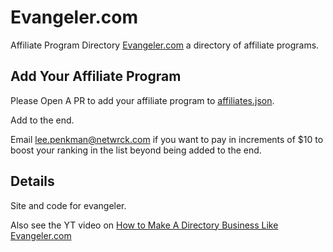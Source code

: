 # Evangeler.com
Affiliate Program Directory [Evangeler.com](https://evangeler.com) a directory of affiliate programs.

## Add Your Affiliate Program
Please Open A PR to add your affiliate program to [affiliates.json](affiliates.json).

Add to the end.

Email lee.penkman@netwrck.com if you want to pay in increments of $10
to boost your ranking in the list beyond being added to the end.

## Details

Site and code for evangeler.


Also see the YT video on [How to Make A Directory Business Like Evangeler.com](https://www.youtube.com/watch?v=OgZZumVhEH0&ab_channel=LeePenkman)
